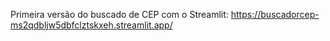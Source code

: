 Primeira versão do buscado de CEP com o Streamlit:   https://buscadorcep-ms2qdbljw5dbfclztskxeh.streamlit.app/
